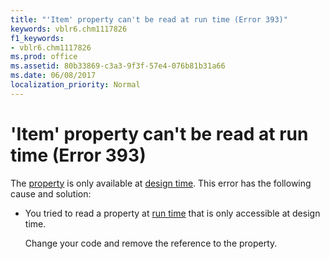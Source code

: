 ```yaml
---
title: "'Item' property can't be read at run time (Error 393)"
keywords: vblr6.chm1117826
f1_keywords:
- vblr6.chm1117826
ms.prod: office
ms.assetid: 80b33869-c3a3-9f3f-57e4-076b81b31a66
ms.date: 06/08/2017
localization_priority: Normal
---
```



# 'Item' property can't be read at run time (Error 393)

The [property](../../Glossary/vbe-glossary.md#property) is only available at [design time](../../Glossary/vbe-glossary.md#design-time). This error has the following cause and solution:



- You tried to read a property at [run time](../../Glossary/vbe-glossary.md#run-time) that is only accessible at design time.
    
    Change your code and remove the reference to the property.
    


